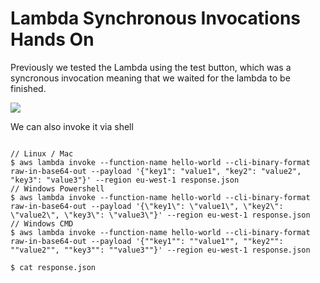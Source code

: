 # Lambda Synchronous Invocations Hands On

Previously we tested the Lambda using the test button, which was a syncronous invocation meaning that we waited for the lambda to be finished.

![](2022-05-12-07-01-45.png)

We can also invoke it via shell

```console

// Linux / Mac
$ aws lambda invoke --function-name hello-world --cli-binary-format raw-in-base64-out --payload '{"key1": "value1", "key2": "value2", "key3": "value3"}' --region eu-west-1 response.json
// Windows Powershell
$ aws lambda invoke --function-name hello-world --cli-binary-format raw-in-base64-out --payload '{\"key1\": \"value1\", \"key2\": \"value2\", \"key3\": \"value3\"}' --region eu-west-1 response.json
// Windows CMD
$ aws lambda invoke --function-name hello-world --cli-binary-format raw-in-base64-out --payload '{""key1"": ""value1"", ""key2"": ""value2"", ""key3"": ""value3""}' --region eu-west-1 response.json

$ cat response.json
```

